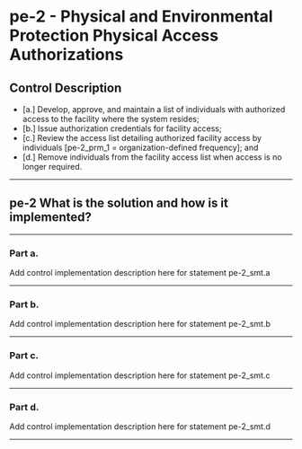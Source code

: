 # pe-2 - Physical and Environmental Protection Physical Access Authorizations

## Control Description

- \[a.\] Develop, approve, and maintain a list of individuals with authorized access to the facility where the system resides;
- \[b.\] Issue authorization credentials for facility access;
- \[c.\] Review the access list detailing authorized facility access by individuals \[pe-2_prm_1 = organization-defined frequency\]; and
- \[d.\] Remove individuals from the facility access list when access is no longer required.

______________________________________________________________________

## pe-2 What is the solution and how is it implemented?

______________________________________________________________________

### Part a.

Add control implementation description here for statement pe-2_smt.a

______________________________________________________________________

### Part b.

Add control implementation description here for statement pe-2_smt.b

______________________________________________________________________

### Part c.

Add control implementation description here for statement pe-2_smt.c

______________________________________________________________________

### Part d.

Add control implementation description here for statement pe-2_smt.d

______________________________________________________________________
